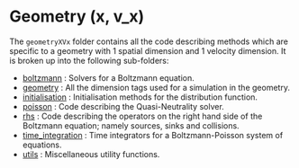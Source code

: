 # Geometry (x, v\_x)

The `geometryXVx` folder contains all the code describing methods which are specific to a geometry with 1 spatial dimension and 1 velocity dimension. It is broken up into the following sub-folders:

- [boltzmann](./boltzmann/README.md) : Solvers for a Boltzmann equation. 
- [geometry](./geometry/README.md) : All the dimension tags used for a simulation in the geometry.
- [initialisation](./initialisation/README.md) : Initialisation methods for the distribution function. 
- [poisson](./poisson/README.md) : Code describing the Quasi-Neutrality solver.
- [rhs](./rhs/README.md) : Code describing the operators on the right hand side of the Boltzmann equation; namely sources, sinks and collisions.
- [time\_integration](./time_integration/README.md) : Time integrators for a Boltzmann-Poisson system of equations. 
- [utils](./utils/README.md) : Miscellaneous utility functions.
